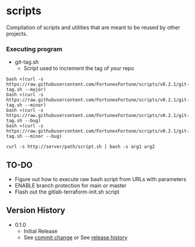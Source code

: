 # scripts
Compilation of scripts and utilities that are meant to be reused by other projects.

### Executing program

* git-tag.sh
    * Script used to increment the tag of your repo
```
bash <(curl -s https://raw.githubusercontent.com/FortunexFortune/scripts/v0.2.1/git-tag.sh --major)
bash <(curl -s https://raw.githubusercontent.com/FortunexFortune/scripts/v0.2.1/git-tag.sh --minor)
bash <(curl -s https://raw.githubusercontent.com/FortunexFortune/scripts/v0.2.1/git-tag.sh --bug)
bash <(curl -s https://raw.githubusercontent.com/FortunexFortune/scripts/v0.2.1/git-tag.sh --minor --bug)

curl -s http://server/path/script.sh | bash -s arg1 arg2

```

## TO-DO
* Figure out how to execute raw bash script from URLs with parameters 
* ENABLE branch protection for main or master
* Flash out the gitlab-terraform-init.sh script 

## Version History
* 0.1.0
    * Initial Release
    * See [commit change]() or See [release history]()